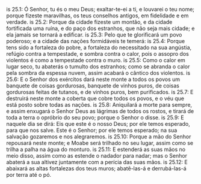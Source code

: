is 25.1: Ó Senhor, tu és o meu Deus; exaltar-te-ei a ti, e louvarei o teu nome; porque fizeste maravilhas, os teus conselhos antigos, em fidelidade e em verdade.
is 25.2: Porque da cidade fizeste um montão, e da cidade fortificada uma ruína, e do paço dos estranhos, que não seja mais cidade; e ela jamais se tornará a edificar.
is 25.3: Pelo que te glorificará um povo poderoso; e a cidade das nações formidáveis te temerá:
is 25.4: Porque tens sido a fortaleza do pobre, a fortaleza do necessitado na sua angústia, refúgio contra a tempestade, e sombra contra o calor, pois o assopro dos violentos é como a tempestade contra o muro.
is 25.5: Como o calor em lugar seco, tu abaterás o tumulto dos estranhos; como se abranda o calor pela sombra da espessa nuvem, assim acabará o cântico dos violentos.
is 25.6: E o Senhor dos exércitos dará neste monte a todos os povos um banquete de coisas gordurosas, banquete de vinhos puros, de coisas gordurosas feitas de tutanos, e de vinhos puros, bem purificados.
is 25.7: E destruirá neste monte a coberta que cobre todos os povos, e o véu que está posto sobre todas as nações.
is 25.8: Aniquilará a morte para sempre, e assim enxugará o Senhor Deus as lágrimas de todos os rostos, e tirará de toda a terra o opróbrio do seu povo; porque o Senhor o disse.
is 25.9: E naquele dia se dirá: Eis que este é o nosso Deus; por ele temos esperado, para que nos salve. Este é o Senhor; por ele temos esperado; na sua salvação gozaremos e nos alegraremos.
is 25.10: Porque a mão do Senhor repousará neste monte; e Moabe será trilhado no seu lugar, assim como se trilha a palha na água do monturo.
is 25.11: E estenderá as suas mãos no meio disso, assim como as estende o nadador para nadar; mas o Senhor abaterá a sua altivez juntamente com a perícia das suas mãos.
is 25.12: E abaixará as altas fortalezas dos teus muros; abatê-las-á e derrubá-las-á por terra até o pó.
